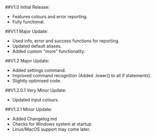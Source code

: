 ##V1.0
Initial Release:
* Features colours and error reporting.
* Fully functional.

##V1.1
Major Update:
* Used info, error and success functions for reporting.
* Updated default aliases.
* Added custom "more" functionality.

##V1.2
Major Update:
* Added settings command.
* Improved command recognition (Added .lower() to all if statements).
* Slightly optimised code.

##V1.2.0.1
Very Minor Update:
* Updated input colours.

##V1.2.1
Minor Update:
* Added Changelog.md
* Checks for Windows system at startup.
* Linux/MacOS support may come later.
